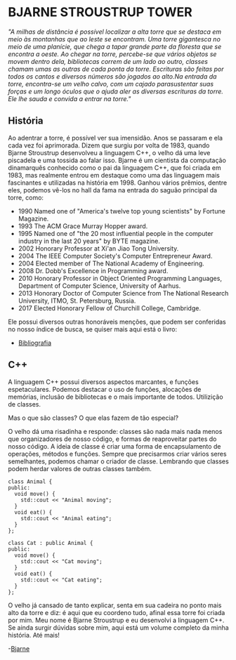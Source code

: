 # BJARNE STROUSTRUP TOWER

*"A milhas de distância é possível localizar a alta torre que se destaca em meio às montanhas que ao leste se encontram. 
Uma torre gigantesca no meio de uma planície, que chega a tapar grande parte da floresta que se encontra a oeste. 
Ao chegar na torre, percebe-se que vários objetos se movem dentro dela, bibliotecas correm de um lado ao outro, 
classes chamam umas as outras de cada ponta da torre. 
Escrituras são feitas por todos os cantos e diversos números são jogados ao alto.Na entrada da torre, encontra-se 
um velho calvo, com um cajado parasustentar suas forças e um longo óculos que o ajuda aler as diversas escrituras da torre.
Ele lhe sauda e convida a entrar na torre."* <br>

## História

Ao adentrar a torre, é possível ver sua imensidão. Anos se passaram e ela cada vez foi aprimorada. 
Dizem que surgiu por volta de 1983, quando Bjarne Stroustrup desenvolveu a linguagem C++, o velho 
dá uma leve piscadela e uma tossida ao falar isso. Bjarne é um cientista da computação dinamarquês 
conhecido como o pai da linguagem C++, que foi criada em 1983, mas realmente entrou em destaque como 
uma das linguagem mais fascinantes e utilizadas na história em 1998. Ganhou vários prêmios, dentre eles, 
podemos vê-los no hall da fama na entrada do saguão principal da torre, como: <br>

- 1990 Named one of "America's twelve top young scientists" by Fortune Magazine.
- 1993 The ACM Grace Murray Hopper award.
- 1995 Named one of "the 20 most influential people in the computer industry in the last 20 years" by BYTE magazine.
- 2002 Honorary Professor at Xi'an Jiao Tong University.
- 2004 The IEEE Computer Society's Computer Entrepreneur Award.
- 2004 Elected member of The National Academy of Engineering.
- 2008 Dr. Dobb's Excellence in Programming award.
- 2010 Honorary Professor in Object Oriented Programming Languages, Department of Computer Science, University of Aarhus.
- 2013 Honorary Doctor of Computer Science from The National Research University, ITMO, St. Petersburg, Russia.
- 2017 Elected Honorary Fellow of Churchill College, Cambridge.

Ele possui diversos outras honoráveis menções, que podem ser conferidas no nosso índice de busca, 
se quiser mais aqui está o livro:

- [Bibliografia](http://www.stroustrup.com/bio.html)

## C++

A linguagem C++ possui diversos aspectos marcantes, e funções espetaculares. Podemos destacar o uso de funções, alocações de memórias,
inclusão de bibliotecas e o mais importante de todos. Utilizição de classes.

Mas o que são classes? O que elas fazem de tão especial?

O velho dá uma risadinha e responde: classes são nada mais nada menos que organizadores de nosso código, e formas de reaproveitar 
partes do nosso código. A ideia de classe é criar uma forma de encapsulamento de operações, métodos e funções. 
Sempre que precisarmos criar vários seres semelhantes, podemos chamar o criador de classe. Lembrando que classes podem herdar 
valores de outras classes também. 
```
class Animal {
public:
  void move() {
    std::cout << "Animal moving";
  }
  void eat() {
    std::cout << "Animal eating";
  }
};

class Cat : public Animal {
public:
  void move() {
    std::cout << "Cat moving";
  }
  void eat() {
    std::cout << "Cat eating";
  }
};
```

O velho já cansado de tanto explicar, senta em sua cadeira no ponto mais alto da torre e diz: 
é aqui que eu coordeno tudo, afinal essa torre foi criada por mim. Meu nome é Bjarne Stroustrup e eu desenvolvi a 
linguagem C++. Se ainda surgir dúvidas sobre mim, aqui está um volume completo da minha história. Até mais!

-[Bjarne](http://www.stroustrup.com/)

